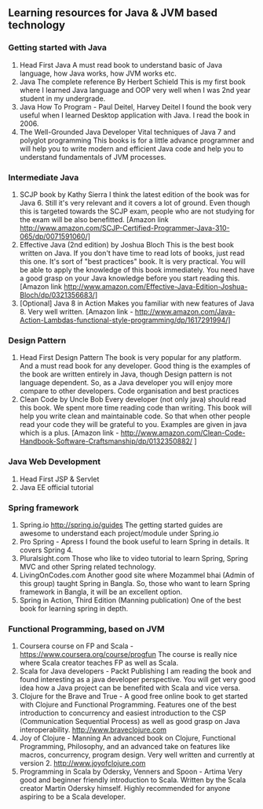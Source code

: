 ## Learning resources for Java & JVM based technology


### Getting started with Java

1. Head First Java
A must read book to understand basic of Java language, how Java works, how JVM works etc.
2. Java The complete reference By Herbert Schield 
This is my first book where I learned Java language and OOP very well when I was 2nd year student in my undergrade.
3. Java How To Program - Paul Deitel, Harvey Deitel
I found the book very useful when I learned Desktop application with Java. I read the book in 2006.
4. The Well-Grounded Java Developer
Vital techniques of Java 7 and polyglot programming
This books is for a little advance programmer and will help you to write modern and efficient Java code and help you to understand fundamentals of JVM processes. 


### Intermediate Java

1. SCJP book by Kathy Sierra
I think the latest edition of the book was for Java 6. Still it's very relevant and it covers a lot of ground. Even though this is targeted towards the SCJP exam, people who are not studying for the exam will be also benefitted. [Amazon link http://www.amazon.com/SCJP-Certified-Programmer-Java-310-065/dp/0071591060/]
2. Effective Java (2nd edition) by Joshua Bloch
This is the best book written on Java. If you don't have time to read lots of books, just read this one. It's sort of "best practices" book. It is very practical. You will be able to apply the knowledge of this book immediately. You need have a good grasp on your Java knowledge before you start reading this. [Amazon link http://www.amazon.com/Effective-Java-Edition-Joshua-Bloch/dp/0321356683/]
3. [Optional] Java 8 in Action
Makes you familiar with new features of Java 8. Very well written. [Amazon link - http://www.amazon.com/Java-Action-Lambdas-functional-style-programming/dp/1617291994/]


### Design Pattern

1. Head First Design Pattern
The book is very popular for any platform. And a must read book for any developer. Good thing is the examples of the book are written entirely in Java, though Design pattern is not language dependent. So, as a Java developer you will enjoy more compare to other developers. 
Code organisation and best practices
2. Clean Code by Uncle Bob
Every developer (not only java) should read this book. We spent more time reading code than writing. This book will help you write clean and maintainable code. So that when other people read your code they will be grateful to you. Examples are given in java which is a plus. [Amazon link - http://www.amazon.com/Clean-Code-Handbook-Software-Craftsmanship/dp/0132350882/ ]


### Java Web Development
1. Head First JSP & Servlet 
2. Java EE official tutorial


### Spring framework
1. Spring.io http://spring.io/guides
The getting started guides are awesome to understand each project/module under Spring.io
2. Pro Spring - Apress
I found the book useful to learn Spring in details. It covers Spring 4.
3. Pluralsight.com
Those who like to video tutorial to learn Spring, Spring MVC and other Spring related technology.
4. LivingOnCodes.com 
Another good site where Mozammel bhai (Admin of this group) taught Spring in Bangla. So, those who want to learn Spring framework in Bangla, it will be an excellent option.
5. Spring in Action, Third Edition (Manning publication)
One of the best book for learning spring in depth.


### Functional Programming, based on JVM
1. Coursera course on FP and Scala -  https://www.coursera.org/course/progfun
The course is really nice where Scala creator teaches FP as well as Scala.
2. Scala for Java developers - Packt Publishing
I am reading the book and found interesting as a java developer perspective. You will get very good idea how a Java project can be benefited with Scala and vice versa.
3. Clojure for the Brave and True - A good free online book to get started with Clojure and Functional Programming. Features one of the best introduction to concurrency and easiest introduction to the CSP (Communication Sequential Process) as well as good grasp on Java interoperability. http://www.braveclojure.com
4. Joy of Clojure - Manning
An advanced book on Clojure, Functional Programming, Philosophy, and an advanced take on features like macros, concurrency, program design. Very well written and currently at version 2. http://www.joyofclojure.com
5. Programming in Scala by Odersky, Venners and Spoon - Artima
Very good and beginner friendly introduction to Scala. Written by the Scala creator Martin Odersky himself. Highly recommended for anyone aspiring to be a Scala developer.

